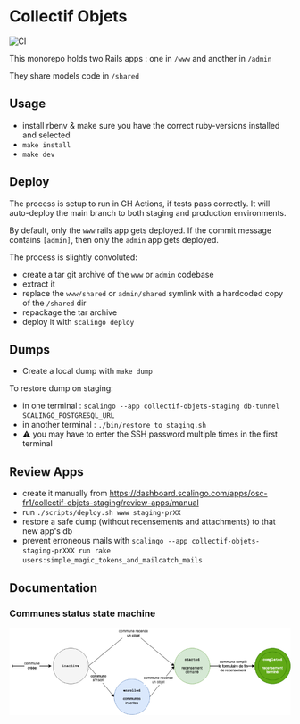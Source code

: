 # Collectif Objets

![CI](https://github.com/adipasquale/collectif-objets/actions/workflows/ci.yml/badge.svg)

This monorepo holds two Rails apps : one in `/www` and another in `/admin`

They share models code in `/shared`

## Usage

- install rbenv & make sure you have the correct ruby-versions installed and selected
- `make install`
- `make dev`

## Deploy

The process is setup to run in GH Actions, if tests pass correctly. It will auto-deploy the main branch to both staging and production environments.

By default, only the `www` rails app gets deployed. If the commit message contains `[admin]`, then only the `admin` app gets deployed.

The process is slightly convoluted:

- create a tar git archive of the `www` or `admin` codebase
- extract it
- replace the `www/shared` or `admin/shared` symlink with a hardcoded copy of the `/shared` dir
- repackage the tar archive
- deploy it with `scalingo deploy`


## Dumps

- Create a local dump with `make dump`

To restore dump on staging:

- in one terminal : `scalingo --app collectif-objets-staging db-tunnel SCALINGO_POSTGRESQL_URL`
- in another terminal : `./bin/restore_to_staging.sh`
- ⚠️ you may have to enter the SSH password multiple times in the first terminal

## Review Apps

- create it manually from https://dashboard.scalingo.com/apps/osc-fr1/collectif-objets-staging/review-apps/manual
- run `./scripts/deploy.sh www staging-prXX`
- restore a safe dump (without recensements and attachments) to that new app's db
- prevent erroneous mails with `scalingo --app collectif-objets-staging-prXXX run rake users:simple_magic_tokens_and_mailcatch_mails`

## Documentation

### Communes status state machine

![](doc/communes%20status%20diagram.png)
